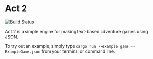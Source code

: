 # Act 2

[![Build Status](https://travis-ci.org/tonytins/act2.svg?branch=master)](https://travis-ci.org/tonytins/act2)

Act 2 is a simple engine for making text-based adventure games using JSON.

To try out an example, simply type ``cargo run --example game -- ExampleGame.json`` from your terminal or command line.